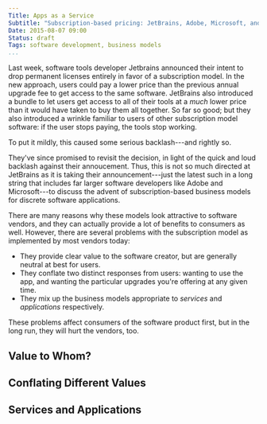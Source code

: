 ```yaml
---
Title: Apps as a Service
Subtitle: "Subscription-based pricing: JetBrains, Adobe, Microsoft, and the future of software"
Date: 2015-08-07 09:00
Status: draft
Tags: software development, business models
...
```


Last week, software tools developer Jetbrains announced their intent to drop permanent licenses entirely in favor of a subscription model. In the new approach, users could pay a lower price than the previous annual upgrade fee to get access to the same software. JetBrains also introduced a bundle to let users get access to all of their tools at a *much* lower price than it would have taken to buy them all together. So far so good; but they also introduced a wrinkle familiar to users of other subscription model software: if the user stops paying, the tools stop working.

To put it mildly, this caused some serious backlash---and rightly so.

They've since promised to revisit the decision, in light of the quick and loud backlash against their annoucement. Thus, this is not so much directed at JetBrains as it is taking their announcement---just the latest such in a long string that includes far larger software developers like Adobe and Microsoft---to discuss the advent of subscription-based business models for discrete software applications.

There are many reasons why these models look attractive to software vendors, and they can actually provide a lot of benefits to consumers as well. However, there are several problems with the subscription model as implemented by most vendors today:

  - They provide clear value to the software creator, but are generally neutral at best for users.
  - They conflate two distinct responses from users: wanting to use the app, and wanting the particular upgrades you're offering at any given time.
  - They mix up the business models appropriate to *services* and *applications* respectively.

These problems affect consumers of the software product first, but in the long run, they will hurt the vendors, too.

## Value to Whom?

## Conflating Different Values

## Services and Applications